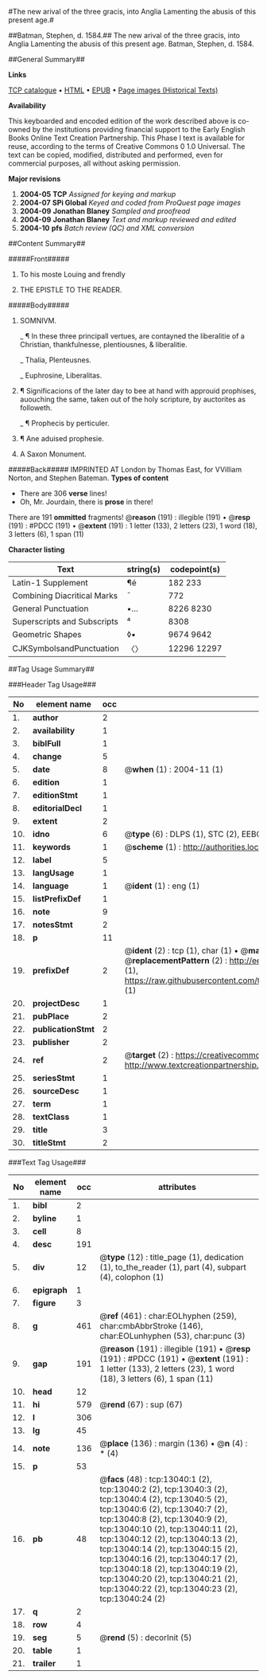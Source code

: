 #The new arival of the three gracis, into Anglia Lamenting the abusis of this present age.#

##Batman, Stephen, d. 1584.##
The new arival of the three gracis, into Anglia Lamenting the abusis of this present age.
Batman, Stephen, d. 1584.

##General Summary##

**Links**

[TCP catalogue](http://www.ota.ox.ac.uk/tcp/)  • 
[HTML](http://tei.it.ox.ac.uk/tcp/Texts-HTML/free/A05/A05710.html)  • 
[EPUB](http://tei.it.ox.ac.uk/tcp/Texts-EPUB/free/A05/A05710.epub) • 
[Page images (Historical Texts)](https://data.historicaltexts.jisc.ac.uk/view?pubId=eebo-99847969e&pageId=eebo-99847969e-13040-1)

**Availability**

This keyboarded and encoded edition of the
	       work described above is co-owned by the institutions
	       providing financial support to the Early English Books
	       Online Text Creation Partnership. This Phase I text is
	       available for reuse, according to the terms of Creative
	       Commons 0 1.0 Universal. The text can be copied,
	       modified, distributed and performed, even for
	       commercial purposes, all without asking permission.

**Major revisions**

1. __2004-05__ __TCP__ *Assigned for keying and markup*
1. __2004-07__ __SPi Global__ *Keyed and coded from ProQuest page images*
1. __2004-09__ __Jonathan Blaney__ *Sampled and proofread*
1. __2004-09__ __Jonathan Blaney__ *Text and markup reviewed and edited*
1. __2004-10__ __pfs__ *Batch review (QC) and XML conversion*

##Content Summary##

#####Front#####

1. To his moste Louing and frendly

1. THE EPISTLE TO THE READER.

#####Body#####

1. SOMNIVM.

    _ ¶ In these three principall vertues, are contayned the liberalitie of a Christian, thankfulnesse, plentiousnes, & liberalitie.

    _ Thalia, Plenteusnes.

    _ Euphrosine, Liberalitas.

1. ¶ Significacions of the later day to bee at hand with approuid prophises, auouching the same, taken out of the holy scripture, by auctorites as followeth.

    _ ¶ Prophecis by perticuler.

1. ¶ Ane aduised prophesie.

1. A Saxon Monument.

#####Back#####
IMPRINTED AT London by Thomas East, for VVilliam Norton, and Stephen Bateman.
**Types of content**

  * There are 306 **verse** lines!
  * Oh, Mr. Jourdain, there is **prose** in there!

There are 191 **ommitted** fragments! 
 @__reason__ (191) : illegible (191)  •  @__resp__ (191) : #PDCC (191)  •  @__extent__ (191) : 1 letter (133), 2 letters (23), 1 word (18), 3 letters (6), 1 span (11)

**Character listing**


|Text|string(s)|codepoint(s)|
|---|---|---|
|Latin-1 Supplement|¶é|182 233|
|Combining             Diacritical Marks|̄|772|
|General Punctuation|•…|8226 8230|
|Superscripts             and Subscripts|⁴|8308|
|Geometric Shapes|◊▪|9674 9642|
|CJKSymbolsandPunctuation|〈〉|12296 12297|

##Tag Usage Summary##

###Header Tag Usage###

|No|element name|occ|attributes|
|---|---|---|---|
|1.|__author__|2||
|2.|__availability__|1||
|3.|__biblFull__|1||
|4.|__change__|5||
|5.|__date__|8| @__when__ (1) : 2004-11 (1)|
|6.|__edition__|1||
|7.|__editionStmt__|1||
|8.|__editorialDecl__|1||
|9.|__extent__|2||
|10.|__idno__|6| @__type__ (6) : DLPS (1), STC (2), EEBO-CITATION (1), PROQUEST (1), VID (1)|
|11.|__keywords__|1| @__scheme__ (1) : http://authorities.loc.gov/ (1)|
|12.|__label__|5||
|13.|__langUsage__|1||
|14.|__language__|1| @__ident__ (1) : eng (1)|
|15.|__listPrefixDef__|1||
|16.|__note__|9||
|17.|__notesStmt__|2||
|18.|__p__|11||
|19.|__prefixDef__|2| @__ident__ (2) : tcp (1), char (1)  •  @__matchPattern__ (2) : ([0-9\-]+):([0-9IVX]+) (1), (.+) (1)  •  @__replacementPattern__ (2) : http://eebo.chadwyck.com/downloadtiff?vid=$1&page=$2 (1), https://raw.githubusercontent.com/textcreationpartnership/Texts/master/tcpchars.xml#$1 (1)|
|20.|__projectDesc__|1||
|21.|__pubPlace__|2||
|22.|__publicationStmt__|2||
|23.|__publisher__|2||
|24.|__ref__|2| @__target__ (2) : https://creativecommons.org/publicdomain/zero/1.0/ (1), http://www.textcreationpartnership.org/docs/. (1)|
|25.|__seriesStmt__|1||
|26.|__sourceDesc__|1||
|27.|__term__|1||
|28.|__textClass__|1||
|29.|__title__|3||
|30.|__titleStmt__|2||


###Text Tag Usage###

|No|element name|occ|attributes|
|---|---|---|---|
|1.|__bibl__|2||
|2.|__byline__|1||
|3.|__cell__|8||
|4.|__desc__|191||
|5.|__div__|12| @__type__ (12) : title_page (1), dedication (1), to_the_reader (1), part (4), subpart (4), colophon (1)|
|6.|__epigraph__|1||
|7.|__figure__|3||
|8.|__g__|461| @__ref__ (461) : char:EOLhyphen (259), char:cmbAbbrStroke (146), char:EOLunhyphen (53), char:punc (3)|
|9.|__gap__|191| @__reason__ (191) : illegible (191)  •  @__resp__ (191) : #PDCC (191)  •  @__extent__ (191) : 1 letter (133), 2 letters (23), 1 word (18), 3 letters (6), 1 span (11)|
|10.|__head__|12||
|11.|__hi__|579| @__rend__ (67) : sup (67)|
|12.|__l__|306||
|13.|__lg__|45||
|14.|__note__|136| @__place__ (136) : margin (136)  •  @__n__ (4) : * (4)|
|15.|__p__|53||
|16.|__pb__|48| @__facs__ (48) : tcp:13040:1 (2), tcp:13040:2 (2), tcp:13040:3 (2), tcp:13040:4 (2), tcp:13040:5 (2), tcp:13040:6 (2), tcp:13040:7 (2), tcp:13040:8 (2), tcp:13040:9 (2), tcp:13040:10 (2), tcp:13040:11 (2), tcp:13040:12 (2), tcp:13040:13 (2), tcp:13040:14 (2), tcp:13040:15 (2), tcp:13040:16 (2), tcp:13040:17 (2), tcp:13040:18 (2), tcp:13040:19 (2), tcp:13040:20 (2), tcp:13040:21 (2), tcp:13040:22 (2), tcp:13040:23 (2), tcp:13040:24 (2)|
|17.|__q__|2||
|18.|__row__|4||
|19.|__seg__|5| @__rend__ (5) : decorInit (5)|
|20.|__table__|1||
|21.|__trailer__|1||
